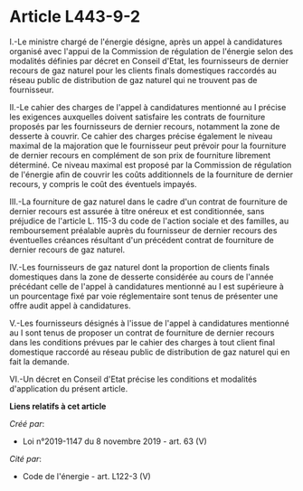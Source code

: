 # Article L443-9-2

I.-Le ministre chargé de l'énergie désigne, après un appel à candidatures organisé avec l'appui de la Commission de
régulation de l'énergie selon des modalités définies par décret en Conseil d'Etat, les fournisseurs de dernier recours de gaz
naturel pour les clients finals domestiques raccordés au réseau public de distribution de gaz naturel qui ne trouvent pas de
fournisseur.

II.-Le cahier des charges de l'appel à candidatures mentionné au I précise les exigences auxquelles doivent satisfaire les
contrats de fourniture proposés par les fournisseurs de dernier recours, notamment la zone de desserte à couvrir. Ce cahier
des charges précise également le niveau maximal de la majoration que le fournisseur peut prévoir pour la fourniture de
dernier recours en complément de son prix de fourniture librement déterminé. Ce niveau maximal est proposé par la Commission
de régulation de l'énergie afin de couvrir les coûts additionnels de la fourniture de dernier recours, y compris le coût des
éventuels impayés.

III.-La fourniture de gaz naturel dans le cadre d'un contrat de fourniture de dernier recours est assurée à titre onéreux et
est conditionnée, sans préjudice de l'article L. 115-3 du code de l'action sociale et des familles, au remboursement
préalable auprès du fournisseur de dernier recours des éventuelles créances résultant d'un précédent contrat de fourniture de
dernier recours de gaz naturel.

IV.-Les fournisseurs de gaz naturel dont la proportion de clients finals domestiques dans la zone de desserte considérée au
cours de l'année précédant celle de l'appel à candidatures mentionné au I est supérieure à un pourcentage fixé par voie
réglementaire sont tenus de présenter une offre audit appel à candidatures.

V.-Les fournisseurs désignés à l'issue de l'appel à candidatures mentionné au I sont tenus de proposer un contrat de
fourniture de dernier recours dans les conditions prévues par le cahier des charges à tout client final domestique raccordé
au réseau public de distribution de gaz naturel qui en fait la demande.

VI.-Un décret en Conseil d'Etat précise les conditions et modalités d'application du présent article.

**Liens relatifs à cet article**

_Créé par_:

  - Loi n°2019-1147 du 8 novembre 2019 - art. 63 (V)

_Cité par_:

  - Code de l'énergie - art. L122-3 (V)
